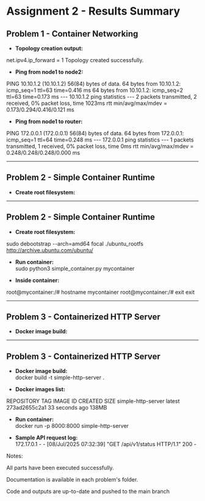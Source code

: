 # Assignment 2 - Results Summary

## Problem 1 - Container Networking

- **Topology creation output:**  

net.ipv4.ip_forward = 1
Topology created successfully.


- **Ping from node1 to node2:**  

PING 10.10.1.2 (10.10.1.2) 56(84) bytes of data.
64 bytes from 10.10.1.2: icmp_seq=1 ttl=63 time=0.416 ms
64 bytes from 10.10.1.2: icmp_seq=2 ttl=63 time=0.173 ms
--- 10.10.1.2 ping statistics ---
2 packets transmitted, 2 received, 0% packet loss, time 1023ms
rtt min/avg/max/mdev = 0.173/0.294/0.416/0.121 ms


- **Ping from node1 to router:**  

PING 172.0.0.1 (172.0.0.1) 56(84) bytes of data.
64 bytes from 172.0.0.1: icmp_seq=1 ttl=64 time=0.248 ms
--- 172.0.0.1 ping statistics ---
1 packets transmitted, 1 received, 0% packet loss, time 0ms
rtt min/avg/max/mdev = 0.248/0.248/0.248/0.000 ms


---

## Problem 2 - Simple Container Runtime

- **Create root filesystem:**  


---

## Problem 2 - Simple Container Runtime

- **Create root filesystem:**  

sudo debootstrap --arch=amd64 focal ./ubuntu_rootfs http://archive.ubuntu.com/ubuntu/


- **Run container:**  
sudo python3 simple_container.py mycontainer


- **Inside container:**  


root@mycontainer:/# hostname
mycontainer
root@mycontainer:/# exit
exit


---

## Problem 3 - Containerized HTTP Server

- **Docker image build:**  


---

## Problem 3 - Containerized HTTP Server

- **Docker image build:**  
docker build -t simple-http-server .

- **Docker images list:**  

REPOSITORY TAG IMAGE ID CREATED SIZE
simple-http-server latest 273ad2655c2a1 33 seconds ago 138MB


- **Run container:**  
docker run -p 8000:8000 simple-http-server


- **Sample API request log:**  
172.17.0.1 - - [08/Jul/2025 07:32:39] "GET /api/v1/status HTTP/1.1" 200 -

Notes:

All parts have been executed successfully.

Documentation is available in each problem's folder.

Code and outputs are up-to-date and pushed to the main branch

 




